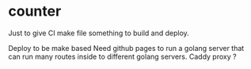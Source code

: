 # counter

Just to give CI make file something to build and deploy.

Deploy to be make based
Need github pages to run a golang server that can run many routes inside to different golang servers.
Caddy proxy ?
